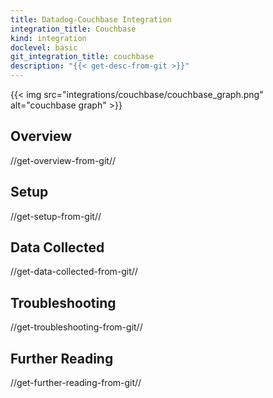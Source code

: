 ```yaml
---
title: Datadog-Couchbase Integration
integration_title: Couchbase
kind: integration
doclevel: basic
git_integration_title: couchbase
description: "{{< get-desc-from-git >}}"
---
```


{{< img src="integrations/couchbase/couchbase_graph.png" alt="couchbase graph" >}}

## Overview
//get-overview-from-git//

## Setup
//get-setup-from-git//

## Data Collected
//get-data-collected-from-git//

## Troubleshooting
//get-troubleshooting-from-git//

## Further Reading
//get-further-reading-from-git//